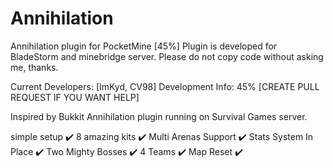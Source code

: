 # Annihilation
Annihilation plugin for PocketMine [45%]
Plugin is developed for BladeStorm and minebridge server.
Please do not copy code without asking me, thanks.

Current Developers: [ImKyd, CV98]
Development Info: 45%
[CREATE PULL REQUEST IF YOU WANT HELP]

Inspired by Bukkit Annihilation plugin running on Survival Games server.  

simple setup ✔️
8 amazing kits ✔️
Multi Arenas Support ✔️
Stats System In Place ✔️
Two Mighty Bosses ✔️
4 Teams ✔️
Map Reset ✔️

